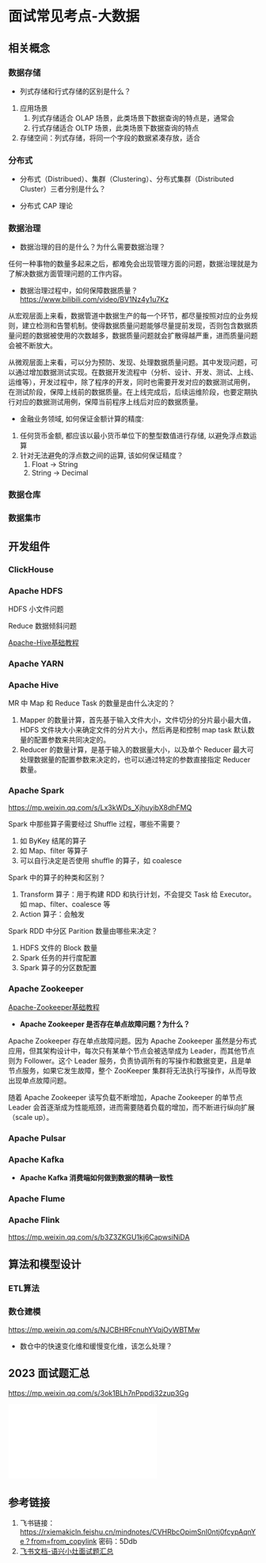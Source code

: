 # 面试常见考点-大数据


## 相关概念


### 数据存储

- 列式存储和行式存储的区别是什么？
1. 应用场景
	1. 列式存储适合 OLAP 场景，此类场景下数据查询的特点是，通常会
	2. 行式存储适合 OLTP 场景，此类场景下数据查询的特点
2. 存储空间：列式存储，将同一个字段的数据紧凑存放，适合

### 分布式

- 分布式（Distribued）、集群（Clustering）、分布式集群（Distributed Cluster）三者分别是什么？

- 分布式 CAP 理论

### 数据治理

- 数据治理的目的是什么？为什么需要数据治理？

任何一种事物的数量多起来之后，都难免会出现管理方面的问题，数据治理就是为了解决数据方面管理问题的工作内容。

- 数据治理过程中，如何保障数据质量？
https://www.bilibili.com/video/BV1Nz4y1u7Kz

从宏观层面上来看，数据管道中数据生产的每一个环节，都尽量按照对应的业务规则，建立检测和告警机制。使得数据质量问题能够尽量提前发现，否则包含数据质量问题的数据被使用的次数越多，数据质量问题就会扩散得越严重，进而质量问题会被不断放大。

从微观层面上来看，可以分为预防、发现、处理数据质量问题。其中发现问题，可以通过增加数据测试实现。在数据开发流程中（分析、设计、开发、测试、上线、运维等），开发过程中，除了程序的开发，同时也需要开发对应的数据测试用例，在测试阶段，保障上线前的数据质量。在上线完成后，后续运维阶段，也要定期执行对应的数据测试用例，保障当前程序上线后对应的数据质量。


- 金融业务领域, 如何保证金额计算的精度:
1. 任何货币金额, 都应该以最小货币单位下的整型数值进行存储, 以避免浮点数运算
2. 针对无法避免的浮点数之间的运算, 该如何保证精度？
	1. Float -> String
	2. String -> Decimal

### 数据仓库


### 数据集市



## 开发组件


### ClickHouse


### Apache HDFS

HDFS 小文件问题

Reduce 数据倾斜问题

[Apache-Hive基础教程](work/component/Big-Data/Apache-Hive/Apache-Hive基础教程.md)

### Apache YARN


### Apache Hive

MR 中 Map 和 Reduce Task 的数量是由什么决定的？
1. Mapper 的数量计算，首先基于输入文件大小，文件切分的分片最小最大值，HDFS 文件块大小来确定文件的分片大小，然后再是和控制 map task 默认数量的配置参数来共同决定的。
2. Reducer 的数量计算，是基于输入的数据量大小，以及单个 Reducer 最大可处理数据量的配置参数来决定的，也可以通过特定的参数直接指定 Reducer 数量。



### Apache Spark

https://mp.weixin.qq.com/s/Lx3kWDs_XjhuyibX8dhFMQ

Spark 中那些算子需要经过 Shuffle 过程，哪些不需要？
1. 如 ByKey 结尾的算子
2. 如 Map、filter 等算子
3. 可以自行决定是否使用 shuffle 的算子，如 coalesce

Spark 中的算子的种类和区别？
1. Transform 算子：用于构建 RDD 和执行计划，不会提交 Task 给 Executor。如 map、filter、coalesce 等
2. Action 算子：会触发

Spark RDD 中分区 Parition 数量由哪些来决定？
1. HDFS 文件的 Block 数量
2. Spark 任务的并行度配置
3. Spark 算子的分区数配置

### Apache Zookeeper

[Apache-Zookeeper基础教程](work/component/Big-Data/Apache-Zookeeper/Apache-Zookeeper基础教程.md)

- **Apache Zookeeper 是否存在单点故障问题？为什么？**

Apache Zookeeper 存在单点故障问题。因为 Apache Zookeeper 虽然是分布式应用，但其架构设计中，每次只有某单个节点会被选举成为 Leader，而其他节点则为 Follower。这个 Leader 服务，负责协调所有的写操作和数据变更，且是单节点服务，如果它发生故障，整个 ZooKeeper 集群将无法执行写操作，从而导致出现单点故障问题。

随着 Apache Zookeeper 读写负载不断增加，Apache Zookeeper 的单节点 Leader 会首逐渐成为性能瓶颈，进而需要随着负载的增加，而不断进行纵向扩展（scale up）。



### Apache Pulsar


### Apache Kafka


- **Apache Kafka 消费端如何做到数据的精确一致性**



### Apache Flume


### Apache Flink

https://mp.weixin.qq.com/s/b3Z3ZKGU1kj6CapwsiNiDA



## 算法和模型设计


### ETL算法


### 数仓建模

https://mp.weixin.qq.com/s/NJCBHRFcnuhYVqjOyWBTMw

- 数仓中的快速变化维和缓慢变化维，该怎么处理？

## 2023 面试题汇总

https://mp.weixin.qq.com/s/3ok1BLh7nPppdj32zup3Gg

![](resources/pdf/五分钟学大数据-2023最新最强大数据面试宝典.pdf)



## 参考链接
1. 飞书链接： https://rxiemakicln.feishu.cn/mindnotes/CVHRbcOpimSnI0ntj0fcypAqnYe？from=from_copylink   密码：5Ddb
2. [飞书文档-语兴小灶面试题汇总](https://oxtwry26ao.feishu.cn/mindnotes/bmncnvd5ZN4z5Rpaf5A6MQN79Rh#mindmap)